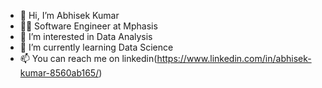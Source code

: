 - 👋 Hi, I’m Abhisek Kumar
- 👨‍💻 Software Engineer at Mphasis 
- 👀 I’m interested in Data Analysis 
- 🌱 I’m currently learning Data Science
- 📫 You can reach me on linkedin(https://www.linkedin.com/in/abhisek-kumar-8560ab165/)

<!---
Abhiseksingh2240/Abhiseksingh2240 is a ✨ special ✨ repository because its `README.md` (this file) appears on your GitHub profile.
You can click the Preview link to take a look at your changes.
--->
